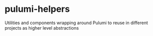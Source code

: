 # pulumi-helpers
Utilities and components wrapping around Pulumi to reuse in different projects as higher level abstractions
